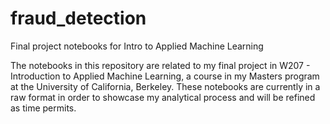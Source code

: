 # fraud_detection
Final project notebooks for Intro to Applied Machine Learning

The notebooks in this repository are related to my final project in W207 - Introduction to Applied Machine Learning, a course in my Masters program at the University of California, Berkeley. These notebooks are currently in a raw format in order to showcase my analytical process and will be refined as time permits.
